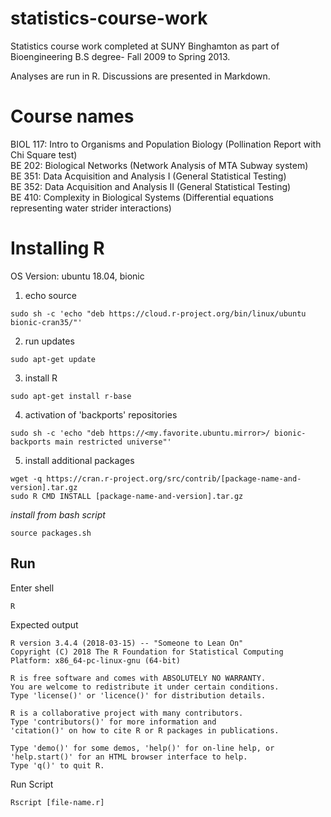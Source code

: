 # statistics-course-work
Statistics course work completed at SUNY Binghamton as part of Bioengineering B.S degree- Fall 2009 to Spring 2013.

Analyses are run in R. Discussions are presented in Markdown. 

# Course names
BIOL 117: Intro to Organisms and Population Biology (Pollination Report with Chi Square test)  
BE 202: Biological Networks (Network Analysis of MTA Subway system)  
BE 351: Data Acquisition and Analysis I (General Statistical Testing)  
BE 352: Data Acquisition and Analysis II (General Statistical Testing)  
BE 410: Complexity in Biological Systems (Differential equations representing water strider interactions)  

# Installing R  
OS Version: ubuntu 18.04, bionic

1. echo source
```
sudo sh -c 'echo "deb https://cloud.r-project.org/bin/linux/ubuntu bionic-cran35/"'
```
2. run updates
```
sudo apt-get update
```
3. install R
```
sudo apt-get install r-base
```
4. activation of 'backports' repositories
```
sudo sh -c 'echo "deb https://<my.favorite.ubuntu.mirror>/ bionic-backports main restricted universe"'
```  
5. install additional packages
```
wget -q https://cran.r-project.org/src/contrib/[package-name-and-version].tar.gz
sudo R CMD INSTALL [package-name-and-version].tar.gz
```
*install from bash script*
```
source packages.sh
```
## Run
Enter shell
```
R
```

Expected output
```
R version 3.4.4 (2018-03-15) -- "Someone to Lean On"
Copyright (C) 2018 The R Foundation for Statistical Computing
Platform: x86_64-pc-linux-gnu (64-bit)

R is free software and comes with ABSOLUTELY NO WARRANTY.
You are welcome to redistribute it under certain conditions.
Type 'license()' or 'licence()' for distribution details.

R is a collaborative project with many contributors.
Type 'contributors()' for more information and
'citation()' on how to cite R or R packages in publications.

Type 'demo()' for some demos, 'help()' for on-line help, or
'help.start()' for an HTML browser interface to help.
Type 'q()' to quit R.
```
Run Script  
```
Rscript [file-name.r]
```
